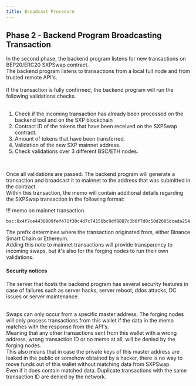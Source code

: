 ```yaml
---
title: Broadcast Procedure
---
```


## Phase 2 - Backend Program Broadcasting Transaction

In the second phase, the backend program listens for new transactions on BEP20/ERC20 SXPSwap contract.<br />
The backend program listens to transactions from a local full node and from trusted remote API's.<br />
<br />
If the transaction is fully confirmed, the backend program will run the following validations checks.<br /><br />

1. Check if the incoming transaction has already been processed on the backend tool and on the SXP blockchain<br />
2. Contract ID of the tokens that have been received on the SXPSwap contract.<br />
3. Amount of tokens that have been transferred.<br />
4. Validation of the new SXP mainnet address.<br />
5. Check validations over 3 different BSC/ETH nodes. <br />
<br />

Once all validations are passed. The backend program will generate a transaction and broadcast it to mainnet to the address that was submitted in the contract.<br />
Within this transaction, the memo will contain additional details regarding the SXPSwap transaction in the following format:<br />

!!! memo on mainnet transaction

    bsc:0x4f7ce4430909fef471f30c4d7c74156bc9df8887c3b0f7d0c50d2085dcada254

The prefix determines where the transaction originated from, either Binance Smart Chain or Ethereum.<br />
Adding this note to mainnet transactions will provide transparency to incoming swaps, but it's also for the forging nodes to run their own validations.<br />


#### Security notices

The server that hosts the backend program has several security features in case of failures such as server hacks, server reboot, ddos attacks, DC issues or server maintenance.<br />
<br />

Swaps can only occur from a specific master address. The forging nodes will only process transactions from this wallet if the data in the memo matches with the response from the API's.<br />
Meaning that any other transactions sent from this wallet with a wrong address, wrong transaction ID or no memo at all, will be denied by the forging nodes.<br />
This also means that in case the private keys of this master address are leaked in the public or somehow obtained by a hacker, there is no way to move funds out of this wallet without matching data from SXPSwap.<br />
Even if it does contain matched data. Duplicate transactions with the same transaction ID are denied by the network.


